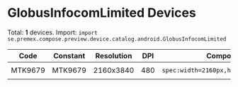 # GlobusInfocomLimited Devices

Total: **1** devices. Import: `import se.premex.compose.preview.device.catalog.android.GlobusInfocomLimited`

| Code | Constant | Resolution | DPI | Compose Spec | Preview Usage |
|------|----------|------------|-----|-------------|---------------|
| MTK9679 | MTK9679 | 2160x3840 | 480 | `spec:width=2160px,height=3840px,dpi=480` | `@Preview(device = GlobusInfocomLimited.MTK9679)` |

<!-- Generated automatically. Do not edit manually. -->
